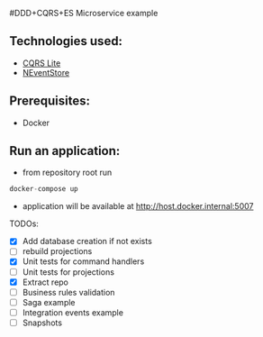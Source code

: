 #DDD+CQRS+ES Microservice example

## Technologies used:
- [CQRS Lite](https://github.com/gautema/CQRSlite)
- [NEventStore](https://github.com/NEventStore/NEventStore)

## Prerequisites:

- Docker

## Run an application:

- from repository root run

```c#
docker-compose up
```

- application will be available at http://host.docker.internal:5007

TODOs:
- [x] Add database creation if not exists
- [ ] rebuild projections
- [x] Unit tests for command handlers
- [ ] Unit tests for projections
- [x] Extract repo
- [ ] Business rules validation
- [ ] Saga example
- [ ] Integration events example
- [ ] Snapshots